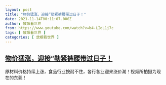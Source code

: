 ```yaml
---
layout: post
title: "物价猛涨，迎接“勒紧裤腰带过日子！"
date: 2021-11-14T00:11:07.000Z
author: 放眼看世界
from: https://www.youtube.com/watch?v=b4-LIoL1j7c
tags: [ 放眼看世界 ]
categories: [ 放眼看世界 ]
---
```

<!--1636848667000-->
[物价猛涨，迎接“勒紧裤腰带过日子！](https://www.youtube.com/watch?v=b4-LIoL1j7c)
------

<div>
原材料价格持续上涨，食品行业按耐不住，各行各业迎来涨价潮！视频所拍摄为现在的东莞！
</div>
